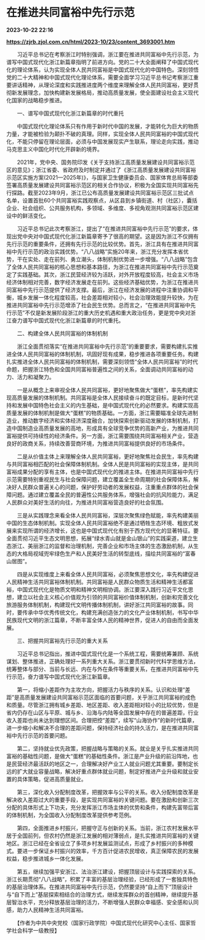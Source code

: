 # 在推进共同富裕中先行示范

**2023-10-22 22:16**

**https://zjrb.zjol.com.cn/html/2023-10/23/content_3693001.htm**

　　习近平总书记在考察浙江时特别强调，浙江要在推进共同富裕中先行示范，为谱写中国式现代化浙江新篇章指明了前进方向。党的二十大全面阐释了中国式现代化的理论体系，认为实现全体人民共同富裕是中国式现代化的中国特色。深刻领悟党的二十大精神和中国式现代化理论体系，需要全面学习习近平总书记考察浙江重要讲话精神，从理论深度和实践推进度两个维度来理解全体人民共同富裕，更好贯彻新发展理念，加快构建新发展格局，推动高质量发展，使全面建设社会主义现代化国家的战略稳步推进。

　　一、谱写中国式现代化浙江新篇章的时代重托

　　中国式现代化理论体系只有作用于新时代中国的发展，才能转化为巨大的物质力量，才能被检验为颠扑不破的真理。同样，实现全体人民共同富裕的中国式现代化，不能只停留在理论层面，必须与中国发展现实产生联系，理论走向实践，推动马克思主义中国化时代化开辟新的境界。

　　2021年，党中央、国务院印发《关于支持浙江高质量发展建设共同富裕示范区的意见》；浙江省委、省政府及时制定并通过了《浙江高质量发展建设共同富裕示范区实施方案(2021—2025年)》，与国家卫生健康委员会、国家体育总局等部委签署高质量发展建设共同富裕示范区的相关合作协议，积极为全国实现共同富裕先行探路。截至2023年9月，浙江已公布高质量发展建设共同富裕示范区三批试点名单，设置首批60个共同富裕实践观察点，从区县到乡镇街道、村（社区），囊括企业、社会组织、公共服务机构，多领域、多维度、多视角观测共同富裕示范区建设中的鲜活变化。

　　习近平总书记此次考察浙江，提出了“在推进共同富裕中先行示范”的要求，体现出党中央对中国式现代化浙江新篇章寄予了很高的期望。这是因为浙江不仅拥有先行示范的重要条件，还拥有先行示范的比较优势。首先，浙江具有在推进共同富裕中先行示范的政治实践优势。“八八战略”实施20年来，浙江充分发挥本省优势，干在实处、走在前列、勇立潮头，体制机制优势进一步增强。“八八战略”包含了全体人民共同富裕的核心思想和基本路径，为浙江在推进共同富裕中先行示范奠定了实践基础。其次，浙江民营经济较为活跃，对外开放程度较高，社会主义市场经济体制相对完善，数字经济发展走在前列。这些经济基础优势，为浙江在推进共同富裕中先行示范提供了经济支撑。最后，浙江在经济发展的进程中注重协调和平衡，城乡发展一体化程度较高，社会差距相对较小，社会治理效能提升较快，为在推进共同富裕中先行示范增添了社会民生优势。总而言之，“在推进共同富裕中先行示范”不仅是新发展阶段浙江的重大历史机遇和重大政治任务，更是党中央对浙江奋力谱写中国式现代化浙江新篇章的时代重托。

　　二、构建全体人民共同富裕的体制机制

　　浙江全面贯彻落实“在推进共同富裕中先行示范”的重要要求，需要构建扎实推进全体人民共同富裕的体制机制，巩固好现有成果，稳步推进各项重要任务。构建扎实推进全体人民共同富裕的体制机制，需要深刻领悟“全体人民共同富裕”的时代命题，把握浙江特色和全国共同富裕普遍性之间的关系，全面调动共同富裕的动力、活力和凝聚力。

　　一是从概念上来审视全体人民共同富裕，更好地聚焦做大“蛋糕”，率先构建实现高质量发展的体制机制。共同富裕是全体人民接续奋斗的既定目标，是新时代坚持和发展中国特色社会主义的内生基础，是中国式现代化的必然要求。构建实现高质量发展的体制机制是做大“蛋糕”的物质基础。一方面，浙江需要瞄准全球先进制造业，推动数字经济和实体经济深度融合，加快探索创新驱动发展的体制机制，打造中国制造业高质量发展的高地，形成具有全球竞争优势的高新产业，为推进共同富裕提供可持续性的经济条件。另一方面，浙江需要围绕共同富裕相关产业，营造良好的政商关系，持续改善营商环境，为推进共同富裕提供良好的市场条件。

　　二是从价值主体上来理解全体人民共同富裕，更好地聚焦社会民生，率先构建与共同富裕相匹配的社会保障体制机制。全体人民是共同富裕的实现主体，是共同富裕成果分配的享有主体，也是中国式现代化的推进主体。在推进共同富裕中先行示范需要特别重视民生与社会保障问题，建立覆盖全生命周期的社会保障体系，解决好人民群众普遍关心的问题，保护好劳动者的发展权益，注重重点群体的社会保障问题。通过建立覆盖全民的普遍性公共服务体系，增强社会的抗风险能力，满足人民群众对美好生活的向往，为推进共同富裕营造良好的社会氛围。

　　三是从实践理念来看全体人民共同富裕，深层次聚焦绿色赋能，率先构建美丽中国的生态体制机制。实现全体人民共同富裕绝不是通过牺牲生态环境、粗放式发展来实现所谓的经济增长，这也是中国式现代化有别于西方现代化的显著特征。要全面贯彻习近平生态文明思想，拓展“绿水青山就是金山银山”的实践渠道，建立生态浙江、美丽浙江的监督和治理机制，完善企业和市场主体的生态激励机制，从生态的大格局视域兜牢绿色生产和人民美好生活的转型底线，描绘共同富裕的“富春山居图”。

　　四是从实现维度上来看全体人民共同富裕，必须聚焦思想文化，率先构建促进人民精神生活共同富裕体制机制。共同富裕是人民群众物质生活和精神生活都富裕，中国式现代化是物质文明和精神文明相协调。浙江要深入践行习近平文化思想，建立以社会主义核心价值观为引领的共同富裕价值体制机制，创新和完善文化旅游服务体制机制，构建现代文明传播体制机制，讲好浙江共同富裕的故事。同时，要传承中华优秀传统文化，构建充满创造张力的文化产业体制机制，书写中华民族现代文明的浙江篇章，不断丰富全体人民的精神世界，促进人的自由而全面发展。

　　三、把握共同富裕先行示范的重大关系

　　习近平总书记指出，推进中国式现代化是一个系统工程，需要统筹兼顾、系统谋划、整体推进，正确处理好一系列重大关系。浙江要贯彻新时代科学思维方法，统筹整体与部分、当前与长远、内在与外在条件等重要关系，在推进共同富裕中先行示范，奋力谱写中国式现代化浙江新篇章。

　　第一，将缩小差距作为主攻方向，把握活力与秩序的关系。认识和处理“差距”是高质量发展建设共同富裕示范区面临的首要问题，关乎浙江共同富裕的成色和质量。尽管浙江拥有城乡差距、地区差距、收入差距相对较小的比较优势，但是省内仍存在山区与平原、城与乡、沿海与内陆等全国发展中存在的普遍差距，行业收入差距也尚未达到理想区间。合理把控“差距”，续写“山海协作”的新时代篇章，进一步缩小和解决不合理的差距问题，保持经济社会的持久活力，是在推进共同富裕中先行示范的首要问题。

　　第二，坚持就业优先政策，把握战略与策略的关系。就业是关乎扎实推进共同富裕的基础性问题，是做大“蛋糕”的基础性条件。浙江是产业升级的前沿阵地，也是民营经济最活跃的地区之一，合理解决好产业工人就业问题尤其重要。要制定长远的扩大就业容量战略，解决好重点群体就业问题，制定好推进产业升级和就业安置的具体策略，促进高质量就业。

　　第三，深化收入分配制度改革，把握效率与公平的关系。收入分配制度改革是解决收入差距过大的重要手段，是实现共同富裕的关键问题。要在激励和创新三次分配的具体形式上下功夫，充分发挥浙江市场主体的优势和条件，构建先富带后富的体制机制，为全国收入分配制度改革提供参考范例。

　　第四，全面推进乡村振兴，把握守正与创新的关系。当前，浙江农村发展水平居于全国前列，但农村仍然是浙江发展的相对薄弱点，是扎实推进共同富裕的关键地区。浙江已经在全省设立了多项乡村发展监测试点，形成了乡村振兴的多种模式。要进一步保证乡村振兴的效率，千方百计促进农民增收，真正保障农民的发展权益，稳步推进城乡一体化发展。

　　第五，继续加强平安浙江、法治浙江建设，把握顶层设计与实践探索的关系。浙江长期贯彻“八八战略”，积累了丰富的基层治理经验，已经形成了一套独具特色的基层治理体系。在推进共同富裕中先行示范，仍然要坚持“自上而下”顶层设计与“自下而上”基层探索相结合的治理方式，继续发挥群众的首创精神，继续提升基层智治水平，充分释放基层治理的活力，不断增强人民群众幸福感、安全感和认同感，助力人民精神生活共同富裕。

　　【作者为中共中央党校（国家行政学院）中国式现代化研究中心主任、国家哲学社会科学一级教授】